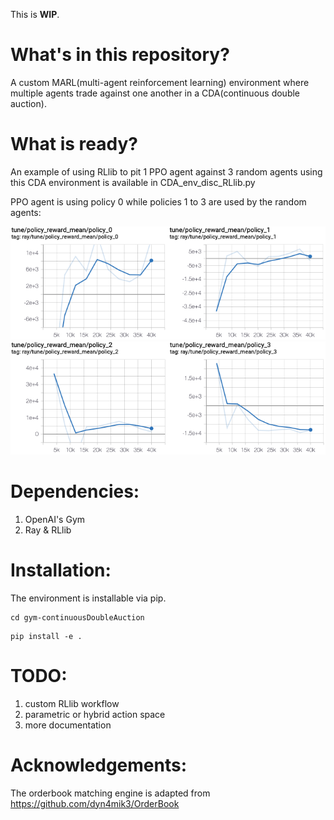 This is **WIP**.

# What's in this repository?
A custom MARL(multi-agent reinforcement learning) environment where multiple
agents trade against one another in a CDA(continuous double auction).

# What is ready?
An example of using RLlib to pit 1 PPO agent against 3 random agents using this
CDA environment is available in CDA_env_disc_RLlib.py

PPO agent is using policy 0 while policies 1 to 3 are used by the random agents:

![Alt Text](https://github.com/ChuaCheowHuan/MARL_env/blob/master/pic/agent0and1.png)
![Alt Text](https://github.com/ChuaCheowHuan/MARL_env/blob/master/pic/agent2and3.png)

# Dependencies:
1) OpenAI's Gym
2) Ray & RLlib

# Installation:
The environment is installable via pip.
```
cd gym-continuousDoubleAuction
```
```
pip install -e .
```

# TODO:
1) custom RLlib workflow
2) parametric or hybrid action space
3) more documentation

# Acknowledgements:
The orderbook matching engine is adapted from
https://github.com/dyn4mik3/OrderBook
